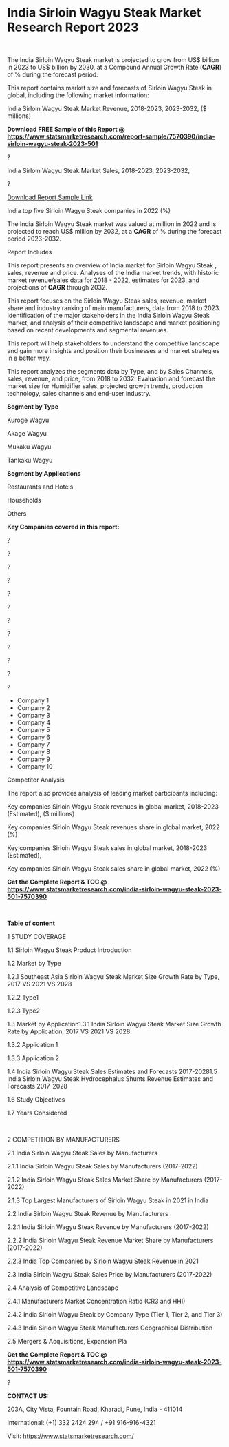 <h1>India Sirloin Wagyu Steak Market Research Report 2023</h1><br/><p>The India Sirloin Wagyu Steak market is projected to grow from US$ billion in 2023 to US$ billion by 2030, at a Compound Annual Growth Rate (<strong>CAGR</strong>) of % during the forecast period.</p>
 
 
 
 <p>This report contains market size and forecasts of Sirloin Wagyu Steak in global, including the following market information:</p>
 
 
 
 <p>India Sirloin Wagyu Steak Market Revenue, 2018-2023, 2023-2032, ($ millions)</p>
 
 
 
 <div><b>Download FREE Sample of this Report @ <a href="https://www.statsmarketresearch.com/download-free-sample/7570390/india-sirloin-wagyu-steak-2023-501">https://www.statsmarketresearch.com/report-sample/7570390/india-sirloin-wagyu-steak-2023-501</a></b></div>
 
 
 
 <p>? </p>
 
 
 
 <p>India Sirloin Wagyu Steak Market Sales, 2018-2023, 2023-2032,</p>
 
 
 
 <p>? </p>
 
 
 
 <p><a href="https://www.statsmarketresearch.com/download-free-sample/7570390/india-sirloin-wagyu-steak-2023-501">Download Report Sample Link</a></p>
 
 
 
 <p>India top five Sirloin Wagyu Steak companies in 2022 (%)</p>
 
 
 
 <p>The India Sirloin Wagyu Steak market was valued at million in 2022 and is projected to reach US$ million by 2032, at a <strong>CAGR</strong> of % during the forecast period 2023-2032.</p>
 
 
 
 <p>Report Includes</p>
 
 
 
 <p>This report presents an overview of India market for Sirloin Wagyu Steak , sales, revenue and price. Analyses of the India market trends, with historic market revenue/sales data for 2018 - 2022, estimates for 2023, and projections of <strong>CAGR</strong> through 2032.</p>
 
 
 
 <p>This report focuses on the Sirloin Wagyu Steak sales, revenue, market share and industry ranking of main manufacturers, data from 2018 to 2023. Identification of the major stakeholders in the India Sirloin Wagyu Steak market, and analysis of their competitive landscape and market positioning based on recent developments and segmental revenues.</p>
 
 
 
 <p>This report will help stakeholders to understand the competitive landscape and gain more insights and position their businesses and market strategies in a better way.</p>
 
 
 
 <p>This report analyzes the segments data by Type, and by Sales Channels, sales, revenue, and price, from 2018 to 2032. Evaluation and forecast the market size for Humidifier sales, projected growth trends, production technology, sales channels and end-user industry.</p>
 
 
 
 <p><strong>Segment by Type</strong></p>
 
 
 
 <p>Kuroge Wagyu</p>
 
 
 
 <p>Akage Wagyu</p>
 
 
 
 <p>Mukaku Wagyu</p>
 
 
 
 <p>Tankaku Wagyu</p>
 
 
 
 <p><strong>Segment <strong><strong>by Applications</strong></strong></strong></p>
 
 
 
 <p>Restaurants and Hotels</p>
 
 
 
 <p>Households</p>
 
 
 
 <p>Others</p>
 
 
 
 <p><strong>Key Companies covered in this report:</strong></p>
 
 
 
 <p>? </p>
 
 
 
 <p>? </p>
 
 
 
 <p>? </p>
 
 
 
 <p>? </p>
 
 
 
 <p>? </p>
 
 
 
 <p>? </p>
 
 
 
 <p>? </p>
 
 
 
 <p>? </p>
 
 
 
 <p>? </p>
 
 
 
 <p>? </p>
 
 
 
 <p>? </p>
 
 
 
 <p>? </p>
 
 
 
 <ul>
 
 <li>Company 1</li>
 
 <li>Company 2</li>
 
 <li>Company 3</li>
 
 <li>Company 4</li>
 
 <li>Company 5</li>
 
 <li>Company 6</li>
 
 <li>Company 7</li>
 
 <li>Company 8</li>
 
 <li>Company 9</li>
 
 <li>Company 10</li>
 
 </ul>
 
 
 
 <p>Competitor Analysis</p>
 
 
 
 <p>The report also provides analysis of leading market participants including:</p>
 
 
 
 <p>Key companies Sirloin Wagyu Steak revenues in global market, 2018-2023 (Estimated), ($ millions)</p>
 
 
 
 <p>Key companies Sirloin Wagyu Steak revenues share in global market, 2022 (%)</p>
 
 
 
 <p>Key companies Sirloin Wagyu Steak sales in global market, 2018-2023 (Estimated),</p>
 
 
 
 <p>Key companies Sirloin Wagyu Steak sales share in global market, 2022 (%)</p>
 
 
 
 <div><b>Get the Complete Report & TOC @ <a href="https://www.statsmarketresearch.com/india-sirloin-wagyu-steak-2023-501-7570390">https://www.statsmarketresearch.com/india-sirloin-wagyu-steak-2023-501-7570390</a></b></div>
 
 
 
 <p><br />
 
 <b>Table of content</b></p>
 
 
 
 <p>1 STUDY COVERAGE<br />
 
 1.1 Sirloin Wagyu Steak Product Introduction<br />
 
 1.2 Market by Type<br />
 
 1.2.1 Southeast Asia Sirloin Wagyu Steak Market Size Growth Rate by Type, 2017 VS 2021 VS 2028<br />
 
 1.2.2 Type1<br />
 
 1.2.3 Type2<br />
 
 1.3 Market by Application1.3.1 India Sirloin Wagyu Steak Market Size Growth Rate by Application, 2017 VS 2021 VS 2028<br />
 
 1.3.2 Application 1<br />
 
 1.3.3 Application 2<br />
 
 1.4 India Sirloin Wagyu Steak Sales Estimates and Forecasts 2017-20281.5 India Sirloin Wagyu Steak Hydrocephalus Shunts Revenue Estimates and Forecasts 2017-2028<br />
 
 1.6 Study Objectives<br />
 
 1.7 Years Considered<br />
 
 <br />
 
 2 COMPETITION BY MANUFACTURERS<br />
 
 2.1 India Sirloin Wagyu Steak Sales by Manufacturers<br />
 
 2.1.1 India Sirloin Wagyu Steak Sales by Manufacturers (2017-2022)<br />
 
 2.1.2 India Sirloin Wagyu Steak Sales Market Share by Manufacturers (2017-2022)<br />
 
 2.1.3 Top Largest Manufacturers of Sirloin Wagyu Steak in 2021 in India<br />
 
 2.2 India Sirloin Wagyu Steak Revenue by Manufacturers<br />
 
 2.2.1 India Sirloin Wagyu Steak Revenue by Manufacturers (2017-2022)<br />
 
 2.2.2 India Sirloin Wagyu Steak Revenue Market Share by Manufacturers (2017-2022)<br />
 
 2.2.3 India Top Companies by Sirloin Wagyu Steak Revenue in 2021<br />
 
 2.3 India Sirloin Wagyu Steak Sales Price by Manufacturers (2017-2022)<br />
 
 2.4 Analysis of Competitive Landscape<br />
 
 2.4.1 Manufacturers Market Concentration Ratio (CR3 and HHI)<br />
 
 2.4.2 India Sirloin Wagyu Steak by Company Type (Tier 1, Tier 2, and Tier 3)<br />
 
 2.4.3 India Sirloin Wagyu Steak Manufacturers Geographical Distribution<br />
 
 2.5 Mergers & Acquisitions, Expansion Pla</p>
 
 
 
 <div><b>Get the Complete Report & TOC @ <a href="https://www.statsmarketresearch.com/india-sirloin-wagyu-steak-2023-501-7570390">https://www.statsmarketresearch.com/india-sirloin-wagyu-steak-2023-501-7570390</a></b></div>
 
 
 
 <p>? </p>
 
 
 
 <p><b>CONTACT US:</b><br />
 
 203A, City Vista, Fountain Road, Kharadi, Pune, India - 411014<br />
 
 International: (+1) 332 2424 294 / +91 916-916-4321<br />
 
 Visit: <a href="https://www.statsmarketresearch.com/">https://www.statsmarketresearch.com/</a></p>